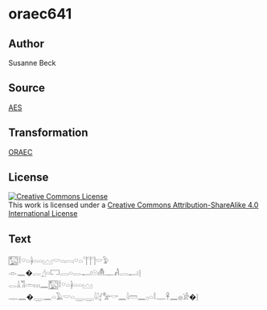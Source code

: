 # oraec641

## Author

Susanne Beck

## Source

[AES](https://github.com/simondschweitzer/aes)

## Transformation

[ORAEC](https://oraec.github.io/)

## License

<a rel="license" href="http://creativecommons.org/licenses/by-sa/4.0/"><img alt="Creative Commons License" style="border-width:0" src="https://i.creativecommons.org/l/by-sa/4.0/88x31.png" /></a><br />This work is licensed under a <a rel="license" href="http://creativecommons.org/licenses/by-sa/4.0/">Creative Commons Attribution-ShareAlike 4.0 International License</a>

## Text

𓉡𓎛𓎺𓏏𓋀𓏏𓏏𓈉𓎟𓏏𓇯𓎺𓏏𓊹𓊹𓊹𓎟𓅱<br>
𓁹𓈖�𓐛𓊨𓏏𓉐𓐙𓏏𓂋𓂝𓇳𓏤𓄟𓊃𓀻𓐙𓂝𓊤<br>
𓂋𓏙𓀢𓏛𓏥𓈖𓉡𓎛𓎺𓏏𓋀𓏏𓏏𓈉<br>
𓊃𓈖�𓇾𓈖𓏏𓄿𓎟𓏏𓇾𓇾𓇋𓋔𓅡𓎡𓈖𓇋𓏠𓈖𓊪𓏏𓎛𓊃𓋹𓈖𓐍𓀀�𓊤<br>
